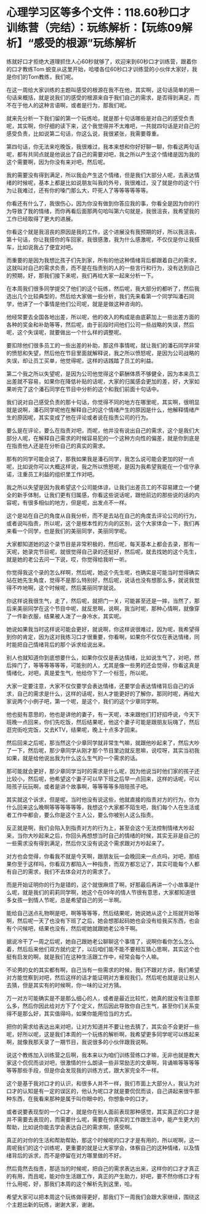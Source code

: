 # 心理学习区等多个文件：118.60秒口才训练营（完结）：玩练解析：【玩练09解析】“感受的根源”玩练解析

练就好口才拒绝大道理抓住人心60秒就够了，欢迎来到60秒口才训练营，跟着你的口才教练Tom 蜕变从这里开始，哈喽各位60秒口才训练营的小伙伴大家好，我是你们的Tom教练，我们呢。

在这一周给大家训练的主题叫感受的根源在我不在他，其实啊，这句话简单的用一句话来概括，就是说我们的感受的根源来自于我们自己的需求，是否得到满足，而不在于他人的这种言语啊，或者是行为，那我们呢。

就来先分析一下我们留的第一个玩练哈，就是那十句话哪些是对自己的感受负责呢，其实啊，你仔细的读下来，这个我觉得并不太难吧，一共就四句话是对自己的感受负责，比如说第二句话，你这么说，我很紧张，我需要尊重。

第四句话，你无法来吃晚饭，我很难过，我本来想和你好好聊一聊，你看这两句话呢，都有共同点就是他说出了自己的需要对吧，我之所以产生这个情绪是因为我的这个需要啊，因为你没有来对吧，然后呢。

我的需要没有得到满足，所以我会产生这个情绪，但是我们大部分人呢，去表达情绪的时候呢，基本上都是比如说朋友叫我的外号，我很难过，没了就是你的这个行为让我难过，还有你的嗓门那么大，吓死人了等等等等等等。

你看还有什么了，我很伤心，因为你没有做到你答应我的事，你看全是因为你的行为导致了我的情绪，而你再看后面那两句哈叫第六句就是，我很沮丧，我希望我的工作已经取得了更大的进展。

你看这个就是我沮丧的原因是我的工作，这个进展没有我预期的好，所以我沮丧，第十句话，你让我搭你的车回家，我很感激，我为什么感激呢，不仅仅是你让我搭车，比如说我占了便宜对吧。

而重要的是因为我想比孩子们先到家，所有的他这种情绪背后都跟着自己的需求，这就叫对自己的需求负责，而不是在指责别的人的一些言行和行为，没有达到自己的预期，好，那我们接下来呢，我们再给大家一起来分析一下。

在本周我们很多同学提交了他们的这个玩练，然后呢，我大部分的都听了，然后我选出几个比较典型的，然后给大家做一些分析，我们先来看第一个同学叫潘石同学，他讲了一个事情是他们公司呢，就是是做这种咨询的。

他经常要去全国各地出差，所以呢，他的收入的构成是由底薪加上一些出差方面的各种的奖金和补助等等，然后呢，由于前段时间他们公司一些战略的失误，然后呢，这个失误呢，就要做出一个什么样的调整呢。

要扣除他们很多员工的一些出差的补助，那这件事情呢，就让我们的潘石同学非常的愤怒和失望，然后他在节目里面就解释说，我之所以愤怒呢，是因为公司战略的失误，却让员工买单，他觉得呢，这样的话践踏了员工的利益。

第二个我之所以失望呢，是因为公司他觉得这个薪酬体质不够健全，因为本来员工出差就不容易，如果你在降低补贴的话呢，大家的归属感会更加的差，好，大家如果听完了这个潘石同学在节目中分析的这个和我们前面十句话中。

我们说对自己感受负责的那十句话，你觉得不同的地方在哪里呢，其实啊，很明显就是说啊，潘石同学呢他在解释自己的这个情绪产生的原因是什么，他解释情绪产生的原因呢，其实变成了他在评论或者说在指责公司的行为。

要么是在评论，要么在指责对吧，而呢，他并没有说出自己的需求，这个是我们大部分人呢，在解释自己需求的时候容易犯的一个这种方向性的偏差，就是你到底是在指责他人还是在分析自己的真实的需求。

那有的同学可能会说了，那我如果我是潘石同学，我怎么说可能会更加的好一点呢，比如说你可以大概这样说，我之所以愤怒呢，是因为我希望我能在一个信守承诺，注重员工利益的组织里工作对吧。

我之所以失望是因为我希望这个公司能体谅，让我们出差员工的不容易建立一个健全的新手体制，让我们更有归属感，你看这些说话呢，跟他前边的那些说的话的内容呢，有很多相似的地方，但是呢，出发点不一样。

这个是站在自己的角度从自我分析，而不是去站在自己的角度去评论公司的行为，或者说叫指责，所以呢，这个是根本性的方向的区别，这个大家体会一下，我们再来看一个同学，也是我们的美丽同学，美丽同学呢。

大家都知道她的这个录节目是非常积极的，然后呢，每天基本上都会去录，那有一天呢，她录完节目呢，就很觉得自己录的还挺好，然后呢，就去找她的这个先生，就是她的老公去问一下说，哎，你觉得给我听一听。

你觉得我这个录的怎么样啊，然后呢，她这个先生呢，也确实是可能当时觉得确实站在她先生角度，觉得不是那么特别好，然后呢，说话也没有想那么多，就说我觉得不咋地啊，这个时候呢，然后美丽同学就说。

你这样说我很生气，走了，然后呢，就把门一关，可能甚至还是一摔，当然了，那后来美丽同学在这个节目中呢，就反思啊，说啊，我当时呢，那种心情啊，就像穿了一件新衣服，结果被人泼了一身冷水，其实呢。

她说如果我当时这样说可能会更好，就说啊，你这样说很难过，因为呢，我希望得到你的肯定，因为这对我练习口才很重要，你看啊，如果你不仅仅在表达情绪，同时能把自己情绪背后的那个诉求给说出来。

别人也就知道你到底想要什么，如果你仅仅是表达情绪，比如说生气了，对吧，然后摔门了，等等等等等等，可能别的人，尤其是像一些男的还会觉得，你看这真是情绪化，对吧，真是爱生气，他给你下了一个标签，所以呢。

大家一定要注意，大家不仅仅要学会表达情绪，还要学会表达情绪背后自己的诉求，自己的需求是什么，这样的话呢，别人才能更好的了解你，那同时呢，再给大家说两个小例子吧，第一个呢，是这个，我们的这个少章同学啊。

他也挺有意思的，他也是讲他的妻子，有一天呢，本来跟他们打好招呼说，今天下班晚一点回来，你们先吃饭，然后结果呢，他这个妻子可能是跟朋友玩嗨了，然后逛完街吃完饭，又去KTV，结果呢，晚上十点多才回来。

然后回来之后呢，那当然这个少章同学就非常生气嘛，就跟他吵起来了，然后大吵了一下，然后呢，那少章同学从刚才那个节目里边就反思嘛，说哎呀，其实当初我如果，就是给他说出我为什么这么生气的一个需求的话。

那可能就会更好，那少章同学当时的需求是什么呢，因为他说当时他们家的孩子还比较小，然后呢，他希望这个妻子可以早下班之后早一点回来，这样的话呢，可以陪孩子玩玩啊，或者是讲个故事啊，等等等等多陪陪孩子吧。

其实就这个诉求，但是呢，当时他没有说这些，他就直接的指责对方的行为，你为什么回来这么晚啊等等等等等等，我想这个大家都不陌生吧，我们每个人在生活或者工作中都会，要么你是这个主人公，要么你被别人这么指责。

反正就是啊，我们会陷入到指责对方的行为上，甚至会这个无法控制情绪大吵起来，当你大吵起来之后，你回头再想想当时自己的情绪的时候，其实无非是自己的一些需求没有得到满足，然后你又没有说这个需求跟对方吵起来了。

对方也会觉得，你看我不就是今天啊，跟朋友玩一会晚回来一点点吗，对吧，那结果你至于这样吗，你看双方都陷入一种指责，而双方都忘记了，其实可能每个人都有自己的需求，我们不去体会对方的需求了。

而是开始证明你的行为是错的，这个就很麻烦了啊，好那最后再讲一个小故事是什么呢，就是我们的莉莉同学啊，她这个在09年的情人节很有意思，大家都知道很多女孩一到情人节呢，总是希望自己的另一半啊。

能给自己送点礼物啊是吧，啊等等等等，然后结果呢，她说她从这个上班就开始等啊，然后呢一天了也没有下班了之后，她会想那起码她也会没有给我买东西，也会有个问候吧，结果也没有，然后呢她就跟她老公冷干啊。

据说冷干了一周之后呢，她自己跟她老公聊聊这个事情了，说啊你看你怎么怎么着，然后后来他们双方就约定了，以后咱们能不能不要相互猜心思啊，其实这个也挺有启发的啊，就是我们在这种生活跟工作中，经常会每个人嘛。

不论男的女的其实都有啊，自己当有一些需求的时候，我们不跟对方讲，我们希望对方能觉察到对吧，然后这样的话才能证明对方重视我们，然后呢也就是说让别人去猜，但是其实有的时候啊，你一味的让对方猜。

万一对方可能确实是不是那么细心的人，或者是最近比较忙，她真的就没有注意那么多，然后你因此给对方下了个定义，然后因此导致你自己生气，甚至你们关系变得不是那么好，其实值得吗，如果你能用恰当的方式。

把你的需求给表达出来对吧，让对方知道并不要让他去猜了，其实会不会更好一些呢，好所以呢，这是我们本周的一个玩练的解析啊，我希望更多同学呢可以练起来啊，就像我那天录了一期节目，我说很多的小伙伴跟我说啊。

说这个教练加入训练营之后啊，我本来以为咱们训练营练口才嘛，无非也就是教大家这个侃侃而谈对吧，很激情的什么朗读一些非常励志的文章啊，背诵嘛等等等等等等那些手段，但是你会发现我的训练方式，跟大家完全不一样。

这个是基于我对口才的认识，和很多人并不一样，我们市面上大部分人，我认为对口才的认知是有一定的误区的，他认为呢口才就是要侃侃而谈，自己讲起来很牛那种东西，在我看来那种是属于叫你眼中的，你想象中的口才。

或者说要表现型的一个口才，就是你在别人面前表现那种感觉，其实真正的口才是并不需要去表现的，而需要什么呢，需要在你真实的工作跟生活中，能产生更大的帮助，比如说你能去学会表达自己的需求啊，感受啊。

真正的对你的生活和帮助帮助，那这个时候呢的口才才是有用的，所以呢啊，这一周呢我们的这个训练呢，更重要的就是让大家学会，体察自己的这种情绪，以及情绪背后的诉求，而不是停留在对方哪里做的不好。

然后竟然去指责，那适当的时候呢，把自己的需求表达出来，这样你的口才才真正的有用，而且呢，能对你生活跟工作，真正的产生助力，好吧，要不然你练口才有什么用呢，好，那我们本周的这个解析先到这里，哈。

希望大家可以把本周这个玩练做得更好，那我们下一周我们会跟大家继续，围绕这个主题出新的玩练，谢谢大家，谢谢。